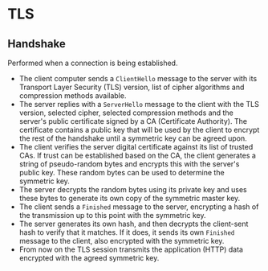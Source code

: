 # TLS

## Handshake

Performed when a connection is being established.

-   The client computer sends a `ClientHello` message to the server with
    its Transport Layer Security (TLS) version, list of cipher
    algorithms and compression methods available.
-   The server replies with a `ServerHello` message to the client with
    the TLS version, selected cipher, selected compression methods and
    the server\'s public certificate signed by a CA (Certificate
    Authority). The certificate contains a public key that will be used
    by the client to encrypt the rest of the handshake until a symmetric
    key can be agreed upon.
-   The client verifies the server digital certificate against its list
    of trusted CAs. If trust can be established based on the CA, the
    client generates a string of pseudo-random bytes and encrypts this
    with the server\'s public key. These random bytes can be used to
    determine the symmetric key.
-   The server decrypts the random bytes using its private key and uses
    these bytes to generate its own copy of the symmetric master key.
-   The client sends a `Finished` message to the server, encrypting a
    hash of the transmission up to this point with the symmetric key.
-   The server generates its own hash, and then decrypts the client-sent
    hash to verify that it matches. If it does, it sends its own
    `Finished` message to the client, also encrypted with the symmetric
    key.
-   From now on the TLS session transmits the application (HTTP) data
    encrypted with the agreed symmetric key.

